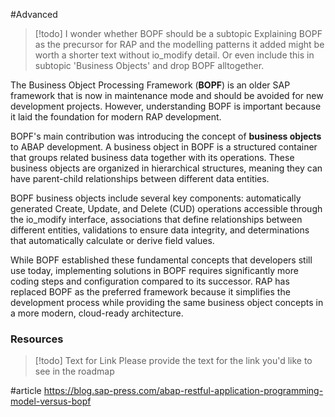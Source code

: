 #Advanced 

> [!todo] I wonder whether BOPF should be a subtopic
> Explaining BOPF as the precursor for RAP and the modelling patterns it added might be worth a shorter text without io_modify detail. Or even include this in subtopic 'Business Objects' and drop BOPF alltogether.

The Business Object Processing Framework (**BOPF**) is an older SAP framework that is now in maintenance mode and should be avoided for new development projects. However, understanding BOPF is important because it laid the foundation for modern RAP development.

BOPF's main contribution was introducing the concept of **business objects** to ABAP development. A business object in BOPF is a structured container that groups related business data together with its operations. These business objects are organized in hierarchical structures, meaning they can have parent-child relationships between different data entities.

BOPF business objects include several key components: automatically generated Create, Update, and Delete (CUD) operations accessible through the io_modify interface, associations that define relationships between different entities, validations to ensure data integrity, and determinations that automatically calculate or derive field values.

While BOPF established these fundamental concepts that developers still use today, implementing solutions in BOPF requires significantly more coding steps and configuration compared to its successor. RAP has replaced BOPF as the preferred framework because it simplifies the development process while providing the same business object concepts in a more modern, cloud-ready architecture.

### Resources
> [!todo] Text for Link
> Please provide the text for the link you'd like to see in the roadmap

#article https://blog.sap-press.com/abap-restful-application-programming-model-versus-bopf
